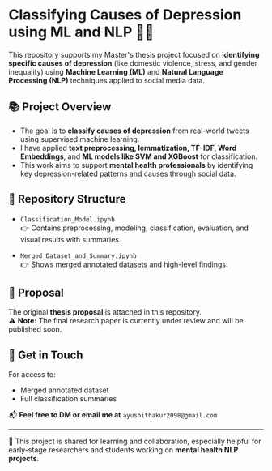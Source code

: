 # Classifying Causes of Depression using ML and NLP 🧠💬

This repository supports my Master's thesis project focused on **identifying specific causes of depression** (like domestic violence, stress, and gender inequality) using **Machine Learning (ML)** and **Natural Language Processing (NLP)** techniques applied to social media data.

## 📚 Project Overview

- The goal is to **classify causes of depression** from real-world tweets using supervised machine learning.
- I have applied **text preprocessing, lemmatization, TF-IDF, Word Embeddings**, and **ML models like SVM and XGBoost** for classification.
- This work aims to support **mental health professionals** by identifying key depression-related patterns and causes through social data.

## 🧪 Repository Structure

- `Classification_Model.ipynb`  
  👉 Contains preprocessing, modeling, classification, evaluation, and visual results with summaries.

- `Merged_Dataset_and_Summary.ipynb`  
  👉 Shows merged annotated datasets and high-level findings.

## 📎 Proposal

The original **thesis proposal** is attached in this repository.  
⚠️ **Note:** The final research paper is currently under review and will be published soon.

## 📩 Get in Touch

For access to:
- Merged annotated dataset  
- Full classification summaries

📬 **Feel free to DM or email me at** `ayushithakur2098@gmail.com`

---

📌 This project is shared for learning and collaboration, especially helpful for early-stage researchers and students working on **mental health NLP projects**.

